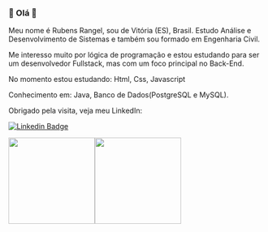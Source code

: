 ### 👋 Olá 👋

Meu nome é Rubens Rangel, sou de Vitória (ES), Brasil. Estudo Análise e Desenvolvimento de Sistemas e também sou formado em Engenharia Civil.

Me interesso muito por lógica de programação e estou estudando para ser um desenvolvedor Fullstack, mas com um foco principal no Back-End.

No momento estou estudando: Html, Css, Javascript

Conhecimento em:
Java, Banco de Dados(PostgreSQL e MySQL).

Obrigado pela visita, veja meu LinkedIn:

[![Linkedin Badge](https://img.shields.io/badge/-LinkedIn-blue?style=flat-square&logo=Linkedin&logoColor=white&link=https://www.linkedin.com/in/rubenscnrangel/)](https://www.linkedin.com/in/rubenscnrangel/)

<img height="170em" src="https://github-readme-stats.vercel.app/api?username=rubens-rangel&show_icons=true&theme=dracula&include_all_commits=true&count_private=true"/><img height="170em" src="https://github-readme-stats.vercel.app/api/top-langs/?username=rubens-rangel&layout=compact&langs_count=7&theme=dracula"/>




<!--
**rubens-rangel/rubens-rangel** is a ✨ _special_ ✨ repository because its `README.md` (this file) appears on your GitHub profile.



Here are some ideas to get you started:

- 🔭 I’m currently working on ...
- 🌱 I’m currently learning ...
- 👯 I’m looking to collaborate on ...
- 🤔 I’m looking for help with ...
- 💬 Ask me about ...
- 📫 How to reach me: ...
- 😄 Pronouns: ...
- ⚡ Fun fact: ...
-->
